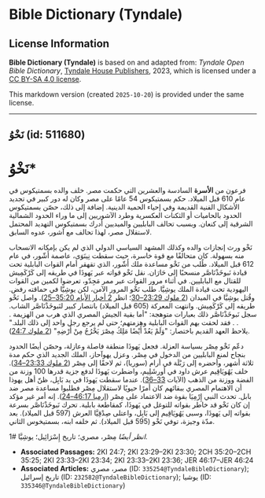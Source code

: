 # Bible Dictionary (Tyndale)

## License Information

**Bible Dictionary (Tyndale)** is based on and adapted from: _Tyndale Open Bible Dictionary_, [Tyndale House Publishers](https://tyndaleopenresources.com/), 2023, which is licensed under a [CC BY-SA 4.0 license](https://creativecommons.org/licenses/by-sa/4.0/legalcode.en).

This markdown version (created `2025-10-20`) is provided under the same license.



--------------------------------

## نَخْوُ (id: 511680)

نَخْوُ\*
========

فرعون من **الأسرة** السادسة والعشرين التي حكمت مصر. خلف والده بسمتيكوس في عام 610 قبل الميلاد. حكم بسمتيكوس 54 عامًا على مصر وكان له دور كبير في تجديد الأشكال الفنية القديمة وفي إحياء الحمية الدينية. إضافة إلى ذلك، حصّن بسمتيكوس الحدود بالحاميات أو الثكنات العكسرية وطرد الآشوريين إلى ما وراء الحدود الشمالية الشرقية إلى كنعان. وبسبب تحالف البابليين والميديين أدرك بسمتيكوس التهديد المحتمل لاستقلال مصر، لهذا تحالف مع آشور، عدوه السابق.

نَخْو ورث إنجازات والده وكذلك المشهد السياسي الدولي الذي لم يكن بإمكانه الانسحاب منه بسهولة. كان متحالفًا مع قوة خاسرة، حيث سقطت نِينَوَى، عاصمة أَشّور، في عام 612 قبل الميلاد. طُلب من نَخْو مساعدة ملك أَشّور، الذي تقهقر أمام القوات البابلية تحت قيادة نَبوخَذْنَاصَّر منسحبًا إلى حَارَان. نقل نَخْو قواته عبر يَهوذَا في طريقه إلى كَرْكَمِيش للقتال مع البابليين. في أثناء مرور القوات عبر ممر مَجِدّو، تعرضوا لكمين من القوات اليهودية تحت قيادة الملك يوشِيَّا. طلب نَخْو المرور الآمن، لكن يوشِيَّا في حماقته رفض. وقُتل يوشِيَّا في الميدان ([2 ملوك 23:29–30](https://ref.ly/2Kgs23:29-2Kgs23:30)؛ انظر [2 أخبار الأيام 35:20–25](https://ref.ly/2Chr35:20-2Chr35:25)). واصل نَخْو طريقه إلى كَرْكَمِيش. وانتهت المعركة (605 قبل الميلاد) بانتصار كبير لنَبوخَذْنَاصَّر الشاب. سجل نَبوخَذْنَاصَّر ذلك بعبارات متوهجة: "أما بقية الجيش المصري الذي هرب من الهزيمة . . . فقد لحقت بهم القوات البابلية وهزمتهم؛ حتى لم يرجع رجل واحد إلى ذلك البلد." يلاحظ العهد القديم باختصار: "وَلَمْ يَعُدْ أَيْضًا مَلِكُ مِصْرَ يَخْرُجُ مِنْ أَرْضِهِ" ([2 ملوك 24:7](https://ref.ly/2Kgs24:7)).

دعّم نَخْو مِصْر بسياسة العزلة. فجعل يَهوذَا منطقة فاصلة وعازلة، وحصّن أيضًا الحدود بنجاح لمنع البابليين من الدخول في مِصْر. وعزل يهوآحاز، الملك الجديد الذي حكم مدة ثلاثة أشهر، وأحضره إلى رَبْلَة في أرام (سوريا)، ثم لاحقًا إلى مِصْر ([2 ملوك 23:33–34](https://ref.ly/2Kgs23:33-2Kgs23:34)). خلف يَهُويَاقِيم عرش داود في أورشَلِيم، واضطرت يَهوذَا لدفع جزية قدرها 100 وزنة من الفضة ووزنة من الذهب (الآيات [33–36](https://ref.ly/2Kgs23:33-2Kgs23:36)). عندما سقطت يَهوذَا في يد بَابِل، ظنّ أهل يهوذا أن الاهتمام المصري ببقائهم كان أمرًا حيويًا لاستقلال مِصْر فطلبوا مساعدة مصر ضد بابل. تحدث النبي إِرْمِيَا بقوة ضد الاعتماد على مِصْر ([إرميا 46:17–24](https://ref.ly/Jer46:17-Jer46:24)). إنه أمر غير مؤكد إن كان نَخْو قد خاطر بقواته للتوغل في يَهوذَا، كمقاطعة بابلية. تحرك نَبوخَذْنَاصَّر بسرعة بقواته إلى يَهوذَا، وسبى يَهُويَاقِيم إلى بَابِل، واعتلى صِدْقِيَّا العرش (597 قبل الميلاد). بعد مدّة وجيزة، توفي نَخْو (595 قبل الميلاد). ثم خلفه ابنه، بسمتيخوس الثاني.

*انظر أيضًا* مِصْر، مصري؛ تاريخ إِسْرَائِيل؛ يوشِيَّا \#1.

* **Associated Passages:** 2KI 24:7; 2KI 23:29–2KI 23:30; 2CH 35:20–2CH 35:25; 2KI 23:33–2KI 23:34; 2KI 23:33–2KI 23:36; JER 46:17–JER 46:24
* **Associated Articles:** مصر، مصري (ID: `335254@TyndaleBibleDictionary`); تاريخ إسرائيل (ID: `232582@TyndaleBibleDictionary`); يوشيا (ID: `335346@TyndaleBibleDictionary`)

